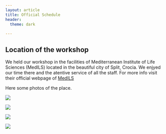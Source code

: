 ```yaml
---
layout: article
title: Official Schedule
header:
  theme: dark
    
---
```


## Location of the workshop

We held our workshop in the facilities of Mediterranean Institute of Life Sciences (MedILS) located in the beautiful city of Split, Crocia. We enjyed our time there and the atentive service of all the staff. For more info visit their official webpage of [MedILS](http://www.medils.org/)

Here some photos of the place.  

![](https://i.imgur.com/a5qUBI0.png)


![](https://i.imgur.com/MLn2oBy.png)


![](https://i.imgur.com/bcD5Sth.png)


![](https://i.imgur.com/olW07F8.png)

